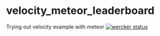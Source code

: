 velocity_meteor_leaderboard
===========================

Trying out velocity example with meteor
[![wercker status](https://app.wercker.com/status/4dd204dc8968c3ae4f0b9d6d489bd45c/m "wercker status")](https://app.wercker.com/project/bykey/4dd204dc8968c3ae4f0b9d6d489bd45c)
